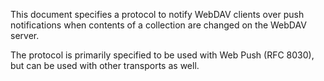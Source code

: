 This document specifies a protocol to notify WebDAV clients over push notifications when contents of a collection are changed on the WebDAV server.

The protocol is primarily specified to be used with Web Push (RFC 8030), but can be used with other transports as well.
